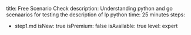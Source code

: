 title: Free Scenario Check
description: Understanding python and go scenaarios for testing the description of lp python
time: 25 minutes
steps:
  - step1.md
isNew: true
isPremium: false
isAvailable: true
level: expert
